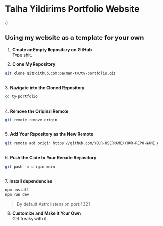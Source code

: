 # Talha Yildirims Portfolio Website
\:\)

## Using my website as a template for your own 

1. **Create an Empty Repository on GitHub** \
Type shit.

3. **Clone My Repository**  
```bash 
git clone git@github.com:pacman-ty/ty-portfolio.git
```
\
3. **Navigate into the Cloned Repository**
```bash 
cd ty-portfolio
```
\
4. **Remove the Original Remote**
```bash
git remote remove origin
```
\
5. **Add Your Repository as the New Remote**
```bash
git remote add origin https://github.com/YOUR-USERNAME/YOUR-REPO-NAME.git
```
\
6. **Push the Code to Your Remote Repository**
```bash
git push -u origin main
```
\
7. **Install dependencies** 
```bash
npm install
npm run dev
```
> By default Astro listens on port:4321

8. **Customize and Make It Your Own** \
Get freaky with it.
